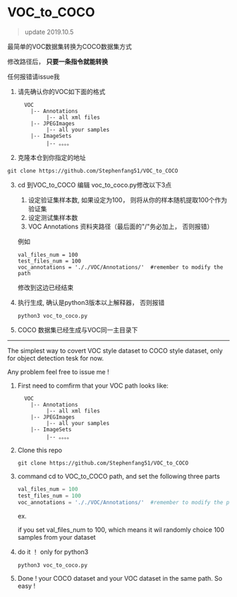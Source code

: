 # VOC_to_COCO

> update 2019.10.5



最简单的VOC数据集转换为COCO数据集方式

修改路径后， **只要一条指令就能转换**

任何报错请issue我





1. 请先确认你的VOC如下面的格式

   ```
     VOC
       |-- Annotations
       		|-- all xml files
       |-- JPEGImages
       		|-- all your samples
       |-- ImageSets
       		|-- 。。。。
   
   ```



2. 克隆本仓到你指定的地址

```
git clone https://github.com/Stephenfang51/VOC_to_COCO
```



3. cd 到VOC_to_COCO 编辑 voc_to_coco.py修改以下3点

   1. 设定验证集样本数, 如果设定为100， 则将从你的样本随机提取100个作为验证集
   2. 设定测试集样本数
   3. VOC Annotations 资料夹路径（最后面的"/"务必加上， 否则报错）

   例如

   ```python3
   val_files_num = 100
   test_files_num = 100
   voc_annotations = '././VOC/Annotations/'  #remember to modify the path
   ```

   修改到这边已经结束

4. 执行生成, 确认是python3版本以上解释器， 否则报错

   ```
   python3 voc_to_coco.py
   ```

   

5. COCO 数据集已经生成与VOC同一主目录下



------



The simplest way to covert VOC style dataset to COCO style dataset, only for object detection tesk for now.

Any problem feel free to issue me ! 



1. First need to comfirm that your VOC path looks like:

   ```
     VOC
       |-- Annotations
       		|-- all xml files
       |-- JPEGImages
       		|-- all your samples
       |-- ImageSets
       		|-- 。。。。
   ```



2. Clone this repo 

   ```
   git clone https://github.com/Stephenfang51/VOC_to_COCO
   ```

   

3. command cd to VOC_to_COCO path, and set the following three parts

   ```python
   val_files_num = 100
   test_files_num = 100
   voc_annotations = '././VOC/Annotations/'  #remember to modify the path
   ```

   ex.

   if you set val_files_num to 100, which means it wil randomly choice 100 samples from your dataset

4. do it ！ only for python3

   ```python3 
   python3 voc_to_coco.py
   ```

5. Done ! your COCO dataset  and your VOC dataset in the same path. So easy !

